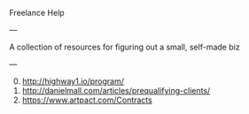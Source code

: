 Freelance Help

—

A collection of resources for figuring out a small, self-made biz

—

0. http://highway1.io/program/
1. http://danielmall.com/articles/prequalifying-clients/
2. https://www.artpact.com/Contracts
